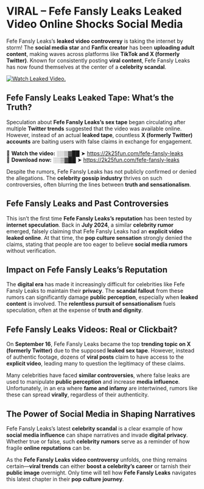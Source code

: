 # VIRAL – Fefe Fansly Leaks Leaked Video Online Shocks Social Media 

Fefe Fansly Leaks’s **leaked video controversy** is taking the internet by storm! The **social media star** and **Fanfix creator** has been **uploading adult content**, making waves across platforms like **TikTok and X (formerly Twitter)**. Known for consistently posting **viral content**, Fefe Fansly Leaks has now found themselves at the center of a **celebrity scandal**.  

[![Watch Leaked Video.](https://miro.medium.com/v2/resize:fit:828/format:webp/1*cilzJN44JGOrTw9NJCrNHA.gif "Watch Leaked Video")](https://2k25fun.com/fefe-fansly-leaks)

## **Fefe Fansly Leaks Leaked Tape: What’s the Truth?**  
Speculation about **Fefe Fansly Leaks’s sex tape** began circulating after multiple **Twitter trends** suggested that the video was available online. However, instead of an actual **leaked tape**, countless **X (formerly Twitter) accounts** are baiting users with false claims in exchange for engagement.  

🔹 **Watch the video:** ░░▒▓██ ➤ https://2k25fun.com/fefe-fansly-leaks  
🔹 **Download now:** ░░▒▓██ ➤ https://2k25fun.com/fefe-fansly-leaks  

Despite the rumors, Fefe Fansly Leaks has not publicly confirmed or denied the allegations. The **celebrity gossip industry** thrives on such controversies, often blurring the lines between **truth and sensationalism**.  

## **Fefe Fansly Leaks and Past Controversies**  
This isn’t the first time **Fefe Fansly Leaks’s reputation** has been tested by **internet speculation**. Back in **July 2024**, a similar **celebrity rumor** emerged, falsely claiming that Fefe Fansly Leaks had an **explicit video leaked online**. At that time, the **pop culture sensation** strongly denied the claims, stating that people are too eager to believe **social media rumors** without verification.  

## **Impact on Fefe Fansly Leaks’s Reputation**  
The **digital era** has made it increasingly difficult for celebrities like Fefe Fansly Leaks to maintain their **privacy**. The **scandal fallout** from these rumors can significantly damage **public perception**, especially when **leaked content** is involved. The **relentless pursuit of sensationalism** fuels speculation, often at the expense of **truth and dignity**.  

## **Fefe Fansly Leaks Videos: Real or Clickbait?**  
On **September 16**, Fefe Fansly Leaks became the top **trending topic on X (formerly Twitter)** due to the supposed **leaked sex tape**. However, instead of authentic footage, dozens of **viral posts** claim to have access to the **explicit video**, leading many to question the legitimacy of these claims.  

Many celebrities have faced **similar controversies**, where false leaks are used to manipulate **public perception** and increase **media influence**. Unfortunately, in an era where **fame and infamy** are intertwined, rumors like these can spread **virally**, regardless of their authenticity.  

## **The Power of Social Media in Shaping Narratives**  
Fefe Fansly Leaks’s latest **celebrity scandal** is a clear example of how **social media influence** can shape narratives and invade **digital privacy**. Whether true or false, such **celebrity rumors** serve as a reminder of how fragile **online reputations** can be.  

As the **Fefe Fansly Leaks video controversy** unfolds, one thing remains certain—**viral trends** can either **boost a celebrity’s career** or tarnish their **public image** overnight. Only time will tell how **Fefe Fansly Leaks** navigates this latest chapter in their **pop culture journey**. 
